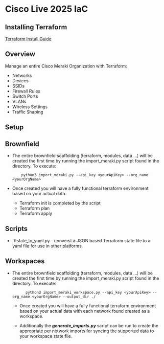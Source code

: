 # Cisco Live 2025 IaC

## Installing Terraform
[Terraform Install Guide](https://developer.hashicorp.com/terraform/tutorials/aws-get-started/install-cli)

## Overview
Manage an entire Cisco Meraki Organization with Terraform:
- Networks
- Devices
- SSIDs
- Firewall Rules
- Switch Ports
- VLANs
- Wireless Settings
- Traffic Shaping

## Setup
## Brownfield
- The entire brownfield scaffolding (terraform, modules, data ...) will be created the first time by running
  the import_meraki.py script found in the directory. To execute:
  
          
          python3 import_meraki.py --api_key <yourApiKey> --org_name <yourOrgName>
          

- Once created you will have a fully functional terraform environment based on your actual data.
  - Terraform init is completed by the script
  - Terraform plan
  - Terraform apply
 
## Scripts
- `tfstate_to_yaml.py - converst a JSON based Terraform state file to a yaml file for use in other platforms.

## Workspaces
- The entire brownfield scaffolding (terraform, modules, data ...) will be created the first time by running
  the import_meraki.py script found in the directory. To execute:
  
          
            python3 import_meraki_workspace.py --api_key <yourApiKey> --org_name <yourOrgName> --output_dir ./
          

  - Once created you will have a fully functional terraform environment based on your actual data with each network found created as a  workspace.

  - Additionally the ***generate_imports.py*** script can be run to create the appropriate per network imports for syncing the supported data to your workspace state file.

